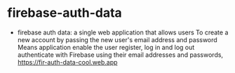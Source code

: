 # firebase-auth-data
- firebase auth data: a single web application that allows users   To create a new account by passing the new user's email address and password Means application enable the user  register, log in and log out   authenticate with Firebase using their email addresses and passwords,  https://fir-auth-data-cool.web.app
